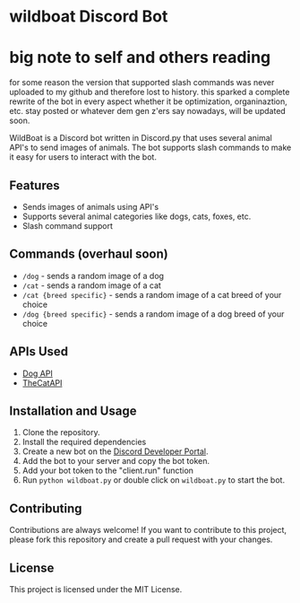 # wildboat Discord Bot
# big note to self and others reading
for some reason the version that supported slash commands was never uploaded to my github and therefore lost to history. this sparked a complete rewrite of the bot in every aspect whether it be optimization, organinaztion, etc. stay posted or whatever dem gen z'ers say nowadays, will be updated soon.  

WildBoat is a Discord bot written in Discord.py that uses several animal API's to send images of animals. The bot supports slash commands to make it easy for users to interact with the bot.

## Features

- Sends images of animals using API's
- Supports several animal categories like dogs, cats, foxes, etc.
- Slash command support

## Commands (overhaul soon)

- `/dog` - sends a random image of a dog
- `/cat` - sends a random image of a cat
- `/cat {breed specific}` - sends a random image of a cat breed of your choice
- `/dog {breed specific}` - sends a random image of a dog breed of your choice

## APIs Used

- [Dog API](https://dog.ceo/dog-api/)
- [TheCatAPI](https://thecatapi.com/)

## Installation and Usage

1. Clone the repository.
2. Install the required dependencies
3. Create a new bot on the [Discord Developer Portal](https://discord.com/developers/applications).
4. Add the bot to your server and copy the bot token.
5. Add your bot token to the "client.run" function
6. Run `python wildboat.py` or double click on `wildboat.py` to start the bot.

## Contributing

Contributions are always welcome! If you want to contribute to this project, please fork this repository and create a pull request with your changes.

## License

This project is licensed under the MIT License.
